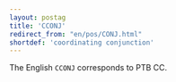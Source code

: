 ```yaml
---
layout: postag
title: 'CCONJ'
redirect_from: "en/pos/CONJ.html"
shortdef: 'coordinating conjunction'
---
```


The English `CCONJ` corresponds to PTB CC.
<!-- Interlanguage links updated Čt lis 12 09:42:51 CET 2020 -->
